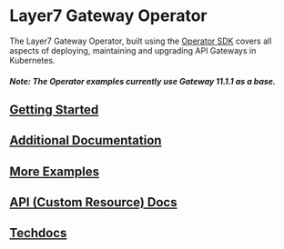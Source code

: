 # Layer7 Gateway Operator
The Layer7 Gateway Operator, built using the [Operator SDK](https://github.com/operator-framework/operator-sdk) covers all aspects of deploying, maintaining and upgrading API Gateways in Kubernetes.

##### Note: The Operator examples currently use ***Gateway 11.1.1*** as a base.

## [Getting Started](https://github.com/CAAPIM/layer7-operator/wiki/Getting-Started)
## [Additional Documentation](https://github.com/CAAPIM/layer7-operator/wiki)
## [More Examples](./example)
## [API (Custom Resource) Docs](./docs/readme.md)
## [Techdocs](https://techdocs.broadcom.com/us/en/ca-enterprise-software/layer7-api-management/api-gateway/congw11-1/learning-center/thinking-in-kubernetes/introduction-to-layer7-operator.html)
